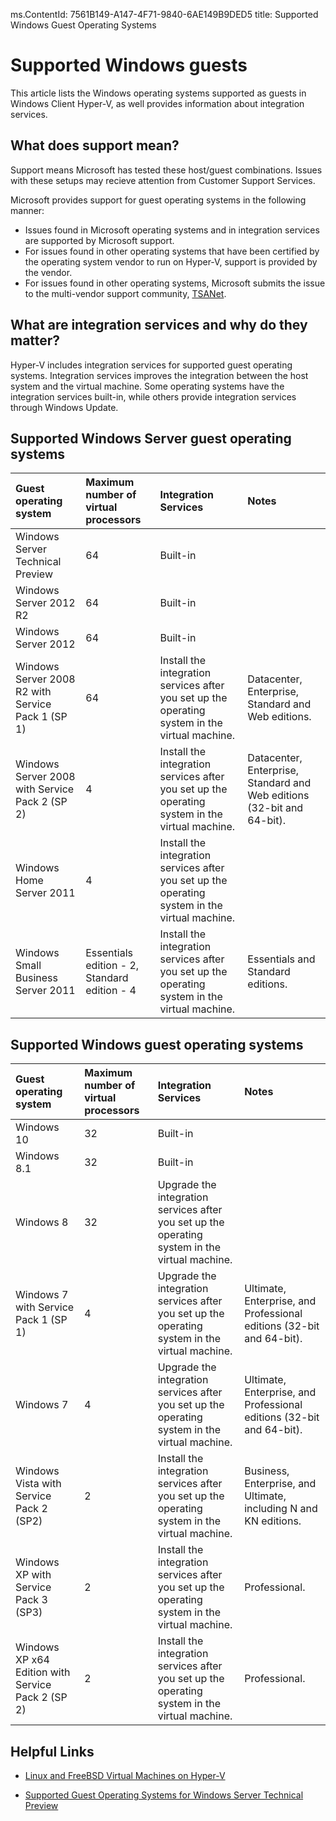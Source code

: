 ms.ContentId: 7561B149-A147-4F71-9840-6AE149B9DED5
title: Supported Windows Guest Operating Systems


# Supported Windows guests
This article lists the Windows operating systems supported as guests in Windows Client Hyper-V, as well provides information about integration services. 


## What does support mean? 
Support means Microsoft has tested these host/guest combinations.  Issues with these setups may recieve attention from Customer Support Services.
 
Microsoft provides support for guest operating systems in the following manner:
- Issues found in Microsoft operating systems and in integration services are supported by Microsoft support.
- For issues found in other operating systems that have been certified by the operating system vendor to run on Hyper-V, support is provided by the vendor.
- For issues found in other operating systems, Microsoft submits the issue to the multi-vendor support community, [TSANet](http://www.tsanet.org/).

## What are integration services and why do they matter?
Hyper-V includes integration services for supported guest operating systems.  Integration services improves the integration between the host system and the virtual machine. Some operating systems have the integration services built-in, while others provide integration services through Windows Update.

## Supported Windows Server guest operating systems

| Guest operating system| Maximum number of virtual processors| Integration Services | Notes |
|:-----|:-----|:-----|:-----|
|Windows Server Technical Preview|64|Built-in||
|Windows Server 2012 R2|64|Built-in||
|Windows Server 2012|64|Built-in||
|Windows Server 2008 R2 with Service Pack 1 (SP 1)|64|Install the integration services after you set up the operating system in the virtual machine.|Datacenter, Enterprise, Standard and Web editions. |
|Windows Server 2008 with Service Pack 2 (SP 2)|4|Install the integration services after you set up the operating system in the virtual machine.|Datacenter, Enterprise, Standard and Web editions (32-bit and 64-bit). |
|Windows Home Server 2011|4|Install the integration services after you set up the operating system in the virtual machine.||
|Windows Small Business Server 2011|Essentials edition - 2, Standard edition - 4|Install the integration services after you set up the operating system in the virtual machine.|Essentials and Standard editions. |

## Supported Windows guest operating systems

| Guest operating system| Maximum number of virtual processors| Integration Services | Notes |
|:-----|:-----|:-----|:-----|
|Windows 10|32|Built-in||
|Windows 8.1|32|Built-in||
|Windows 8|32|Upgrade the integration services after you set up the operating system in the virtual machine.||
|Windows 7 with Service Pack 1 (SP 1)|4|Upgrade the integration services after you set up the operating system in the virtual machine.|Ultimate, Enterprise, and Professional editions (32-bit and 64-bit).|
|Windows 7|4|Upgrade the integration services after you set up the operating system in the virtual machine.|Ultimate, Enterprise, and Professional editions (32-bit and 64-bit).|
|Windows Vista with Service Pack 2 (SP2)|2|Install the integration services after you set up the operating system in the virtual machine.|Business, Enterprise, and Ultimate, including N and KN editions.| 
|Windows XP with Service Pack 3 (SP3)|2|Install the integration services after you set up the operating system in the virtual machine.|Professional.| 
|Windows XP x64 Edition with Service Pack 2 (SP 2)|2|Install the integration services after you set up the operating system in the virtual machine.|Professional.|



## Helpful Links

- [Linux and FreeBSD Virtual Machines on Hyper-V](https://technet.microsoft.com/library/dn531030.aspx)

- [Supported Guest Operating Systems for Windows Server Technical Preview](https://technet.microsoft.com/en-US/library/mt126119.aspx)
